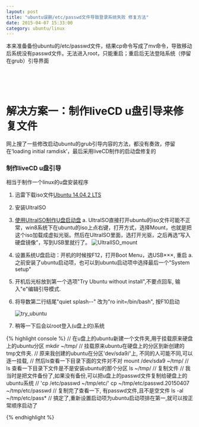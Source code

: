 ```yaml
---
layout: post
title: "ubuntu误删/etc/passwd文件导致登录系统失败 修复方法"
date: 2015-04-07 15:33:00
category: ubuntu/linux 
---
```

本来准备备份ubuntu的/etc/passwd文件，结果cp命令写成了mv命令，导致移动后系统没有passwd文件。无法进入root，只能重启；重启后无法登陆系统（停留在grub）引导界面

<!--more-->

<br/>
<br/>
<br/>

# 解决方案一：制作liveCD u盘引导来修复文件
网上搜了一些修改启动ubuntu的grub引导内容的方法，都没有奏效，停留在‘loading initial ramdisk’，最后采用liveCD制作的启动盘修复的

### 制作liveCD u盘引导
相当于制作一个linux的u盘安装程序

1. 迅雷下载iso文件[Ubuntu 14.04.2 LTS](http://releases.ubuntu.com/14.04.2/ubuntu-14.04.2-desktop-amd64.iso)

2. 安装UltraISO

3. [使用UltraISO制作U盘启动盘](http://jingyan.baidu.com/article/a378c960630e61b329283045.html)
    a. UltraISO直接打开ubuntu的iso文件可能不正常，win8系统下在ubuntu的iso上点右键，打开方式，选择Mount，也就是把这个iso加载成虚拟光驱。然后在UltraISO里面，选打开光驱，之后再选“写入硬盘镜像”，写到USB里就行了。
   ![UltralISO\_mount]({{site.IMG_PATH}}/post/20150407/UltraoISO_mount.JPG)

4. 设置系统U盘启动：开机的时候按F12，打开Boot Menu，选USB×××, 重启
    a. 之前安装了ubuntu启动项，也可以到ubuntu启动项中选择最后一个"System setup"

5. 开机后光标放到第一个选项"Try Ubuntu without install",不要点回车, 输入"e"编辑引导模式.

6. 将导数第二行结尾"quiet splash--" 改为"ro init=/bin/bash", 按F10启动
   
   ![try_ubuntu]({{site.IMG_PATH}}/post/20150407/try_ubuntu.png)

7. 稍等一下后会以root登入(u盘上的)系统

{% highlight console %}
// 在u盘上的ubuntu新建一个文件夹,用于挂载原来硬盘上的ubuntu分区
mkdir ~/tmp/
// 挂载原来ubuntu在硬盘上的分区到新创建的tmp文件夹.
// 原来我创建的ubuntu在分区'dev/sda9/'上, 不同的人可能不同,可以逐一挂载,
// 然后ls查看一下目录下面的文件对不对
mount /dev/sda9 ~/tmp/
// ls 查看一下目录下文件是不是安装ubuntu的那个分区
ls ~/tmp/
// 复制文件
// 我当时是把文件备份了,如果没有备份,可以把u盘上的passwd文件复制给硬盘上的ubuntu系统 
// 'cp /etc/passwd ~/tmp/etc/'
cp ~/tmp/etc/passwd.20150407 ~/tmp/etc/passwd
// 复制完了查看一下, 有passwd文件,且不是空文件
ls -al ~/tmp/etc/pass\*
// 搞定了,重新设置启动项为ubuntu启动项排在第一,就可以按正常顺序启动了

{% endhighlight %}


<!-- 多说评论框 start -->
<div class="ds-thread" data-thread-key="no comment!" data-title="{{ site.title }}" data-url="{{ site.url }}"></div>
